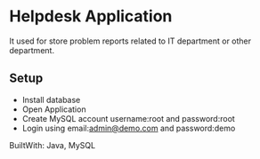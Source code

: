 # Helpdesk Application

It used for store problem reports related to IT department or other department.

## Setup
- Install database
- Open Application
- Create MySQL account username:root and password:root
- Login using email:admin@demo.com and password:demo

BuiltWith: Java, MySQL
